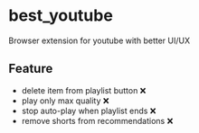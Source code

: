 # best_youtube

Browser extension for youtube with better UI/UX

## Feature

- delete item from playlist button ❌
- play only max quality ❌
- stop auto-play when playlist ends ❌
- remove shorts from recommendations ❌
